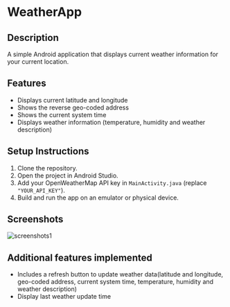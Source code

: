# WeatherApp

## Description
A simple Android application that displays current weather information for your current location.

## Features
- Displays current latitude and longitude
- Shows the reverse geo-coded address
- Shows the current system time
- Displays weather information (temperature, humidity and weather description)

## Setup Instructions
1. Clone the repository.
2. Open the project in Android Studio.
3. Add your OpenWeatherMap API key in `MainActivity.java` (replace `"YOUR_API_KEY"`).
4. Build and run the app on an emulator or physical device.

## Screenshots
![screenshots1](https://github.com/kavindurs8/E2145285_WeatherApp/assets/170858581/1df860f4-8c69-4585-bfc2-94063c7a7e7f)


## Additional features implemented
- Includes a refresh button to update weather data(latitude and longitude, geo-coded address, current system time, temperature, humidity and weather description)
- Display last weather update time

